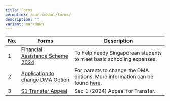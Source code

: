 ```yaml
---
title: Forms
permalink: /our-school/forms/
description: ""
variant: markdown
---
```

| No. | Forms | Description |
| -------- | -------- | -------- |
| 1 | [Financial Assistance Scheme 2024](/files/Forms/2024%20moe%20fas%20application%20form.pdf) | To help needy Singaporean students to meet basic schooling expenses. |
| 2     | [Application to change DMA Option](https://www.chr.sg/DMAoption/) | For parents to change the DMA options. More information can be found [here](/files/Annex%20A%20-%20DMA%20Settings%20After%20School%20Hours.pdf). |
| 3     | [S1 Transfer Appeal](https://go.gov.sg/chr-s1transferappeal) | Sec 1 (2024) Appeal for Transfer. |